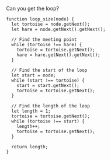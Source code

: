 Can you get the loop?

    function loop_size(node) {
      let tortoise = node.getNext();
      let hare = node.getNext().getNext();
      
      // Find the meeting point
      while (tortoise !== hare) {
        tortoise = tortoise.getNext();
        hare = hare.getNext().getNext();
      }
      
      // Find the start of the loop
      let start = node;
      while (start !== tortoise) {
        start = start.getNext();
        tortoise = tortoise.getNext();
      }
      
      // Find the length of the loop
      let length = 1;
      tortoise = tortoise.getNext();
      while (tortoise !== start) {
        length++;
        tortoise = tortoise.getNext();
      }
      
      return length;
    }
